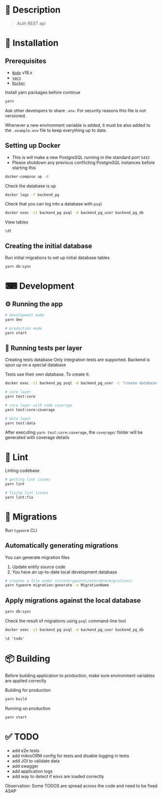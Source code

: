# 📝 Description

> Auth REST api

# 🧰 Installation

## Prerequisites

- [`Node`](https://nodejs.org/en/download) v18.x
- [`yarn`](https://yarnpkg.com/cli/install)
- [`Docker`](https://docs.docker.com/get-docker)

Install yarn packages before continue

```bash
yarn
```

Ask other developers to share `.env`. For security reasons this file is not versioned.

Whenever a new environment variable is added, it must be also added to the `.example.env` file to keep everything up to date.

## Setting up Docker

- This is will make a new PostgreSQL running in the standard port `5432`
- Please shutdown any previous conflicting PostgreSQL instances before starting
  this

```bash
docker-compose up -d
```

Check the database is up

```bash
docker logs -f backend_pg
```

Check that you can log into a database with `psql`

```bash
docker exec -it backend_pg psql -U backend_pg_user backend_pg_db
```

View tables

```psql
\dt
```

## Creating the initial database

Run initial migrations to set up initial database tables

```bash
yarn db:sync
```

# ⌨ Development

## ⚙ Running the app

```bash
# development mode
yarn dev

# production mode
yarn start
```

## 🧪 Running tests per layer

Creating tests database Only integration tests are supported. Backend is spun up
on a special database

Tests use their own database. To create it:

```bash
docker exec -it backend_pg psql -U backend_pg_user -c "create database backend_pg_db_test" backend_pg_db
```

```bash
# core layer
yarn test:core

# core layer with code coverage
yarn test:core:coverage

# data layer
yarn test:data
```

After executing `yarn test:core:coverage`, the `coverage/` folder will be generated with
coverage details

# 📏 Lint

Linting codebase

```bash
# getting lint issues
yarn lint

# fixing lint issues
yarn lint:fix
```

# 🧳 Migrations

Run `typeorm` CLI

## Automatically generating migrations

You can generate migration files

1. Update entity source code
2. You have an up-to-date local development database

```bash
# creates a file under src/entrypoints/mikroOrm/migrations/
yarn typeorm migration:generate -n MigrationName
```

## Apply migrations against the local database

```bash
yarn db:sync
```

Check the result of migrations using `psql` command-line tool

```bash
docker exec -it backend_pg psql -U backend_pg_user backend_pg_db
```

```psql
\d 'todo'
```

# 📦 Building

Before building application to production, make sure environment variables are
applied correctly

Building for production

```bash
yarn build
```

Running on production

```bash
yarn start
```

# ✅ TODO

- add e2e tests
- add mikroORM config for tests and disable logging in tests
- add JOI to validate data
- add swagger
- add application logs
- add way to detect if envs are loaded correctly

Observation: Some TODOS are spread across the code and need to be fixed ASAP
